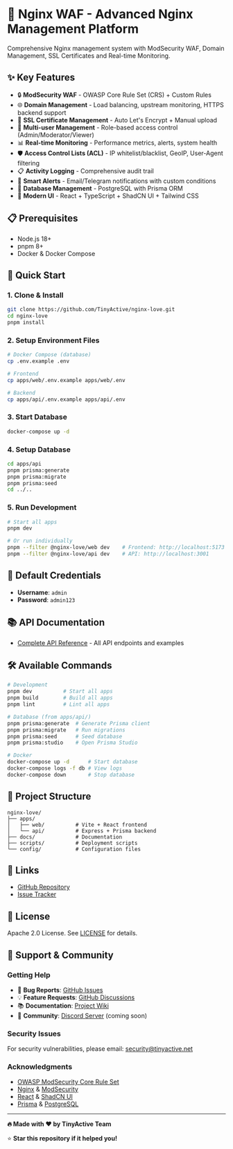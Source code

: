 # 🚀 Nginx WAF - Advanced Nginx Management Platform

Comprehensive Nginx management system with ModSecurity WAF, Domain Management, SSL Certificates and Real-time Monitoring.

## ✨ Key Features

- 🔒 **ModSecurity WAF** - OWASP Core Rule Set (CRS) + Custom Rules
- 🌐 **Domain Management** - Load balancing, upstream monitoring, HTTPS backend support
- 🔐 **SSL Certificate Management** - Auto Let's Encrypt + Manual upload
- 👥 **Multi-user Management** - Role-based access control (Admin/Moderator/Viewer)
- 📊 **Real-time Monitoring** - Performance metrics, alerts, system health
- 🛡️ **Access Control Lists (ACL)** - IP whitelist/blacklist, GeoIP, User-Agent filtering
- 📋 **Activity Logging** - Comprehensive audit trail
- 🔔 **Smart Alerts** - Email/Telegram notifications with custom conditions
- 💾 **Database Management** - PostgreSQL with Prisma ORM
- 🎨 **Modern UI** - React + TypeScript + ShadCN UI + Tailwind CSS

## 📋 Prerequisites

- Node.js 18+
- pnpm 8+
- Docker & Docker Compose

## 🚀 Quick Start

### 1. Clone & Install

```bash
git clone https://github.com/TinyActive/nginx-love.git
cd nginx-love
pnpm install
```

### 2. Setup Environment Files

```bash
# Docker Compose (database)
cp .env.example .env

# Frontend
cp apps/web/.env.example apps/web/.env

# Backend
cp apps/api/.env.example apps/api/.env
```

### 3. Start Database

```bash
docker-compose up -d
```

### 4. Setup Database

```bash
cd apps/api
pnpm prisma:generate
pnpm prisma:migrate
pnpm prisma:seed
cd ../..
```

### 5. Run Development

```bash
# Start all apps
pnpm dev

# Or run individually
pnpm --filter @nginx-love/web dev    # Frontend: http://localhost:5173
pnpm --filter @nginx-love/api dev    # API: http://localhost:3001
```

## 🔐 Default Credentials

- **Username**: `admin`
- **Password**: `admin123`

## 📚 API Documentation

- [Complete API Reference](./docs/API.md) - All API endpoints and examples

## 🛠️ Available Commands

```bash
# Development
pnpm dev          # Start all apps
pnpm build        # Build all apps
pnpm lint         # Lint all apps

# Database (from apps/api/)
pnpm prisma:generate  # Generate Prisma client
pnpm prisma:migrate   # Run migrations
pnpm prisma:seed      # Seed database
pnpm prisma:studio    # Open Prisma Studio

# Docker
docker-compose up -d      # Start database
docker-compose logs -f db # View logs
docker-compose down       # Stop database
```

## 📁 Project Structure

```
nginx-love/
├── apps/
│   ├── web/          # Vite + React frontend
│   └── api/          # Express + Prisma backend
├── docs/             # Documentation
├── scripts/          # Deployment scripts
└── config/           # Configuration files
```

## 🔗 Links

- [GitHub Repository](https://github.com/TinyActive/nginx-love)
- [Issue Tracker](https://github.com/TinyActive/nginx-love/issues)

## 📄 License

Apache 2.0 License. See [LICENSE](./LICENSE) for details.

## 👥 Support & Community

### Getting Help
- 🐛 **Bug Reports**: [GitHub Issues](https://github.com/TinyActive/nginx-love/issues)
- 💡 **Feature Requests**: [GitHub Discussions](https://github.com/TinyActive/nginx-love/discussions)
- 📚 **Documentation**: [Project Wiki](https://github.com/TinyActive/nginx-love/wiki)
- 💬 **Community**: [Discord Server](#) (coming soon)

### Security Issues
For security vulnerabilities, please email: security@tinyactive.net

### Acknowledgments
- [OWASP ModSecurity Core Rule Set](https://owasp.org/www-project-modsecurity-core-rule-set/)
- [Nginx](https://nginx.org/) & [ModSecurity](https://modsecurity.org/)
- [React](https://reactjs.org/) & [ShadCN UI](https://ui.shadcn.com/)
- [Prisma](https://www.prisma.io/) & [PostgreSQL](https://www.postgresql.org/)

---

**🔥 Made with ❤️ by TinyActive Team**

⭐ **Star this repository if it helped you!**